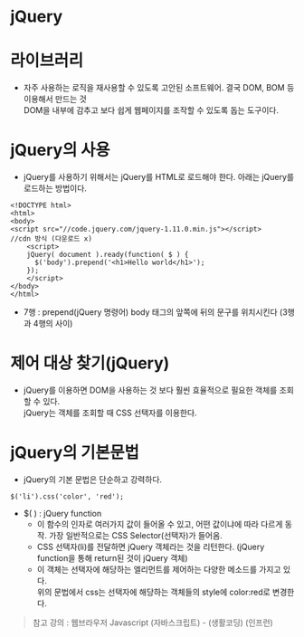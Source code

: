 jQuery
=======

# 라이브러리
* 자주 사용하는 로직을 재사용할 수 있도록 고안된 소프트웨어. 결국 DOM, BOM 등 이용해서 만드는 것   
DOM을 내부에 감추고 보다 쉽게 웹페이지를 조작할 수 있도록 돕는 도구이다.

# jQuery의 사용
* jQuery를 사용하기 위해서는 jQuery를 HTML로 로드해야 한다. 아래는 jQuery를 로드하는 방법이다.
```
<!DOCTYPE html>
<html>
<body>
<script src="//code.jquery.com/jquery-1.11.0.min.js"></script>
//cdn 방식 (다운로드 x)
    <script>
    jQuery( document ).ready(function( $ ) {
      $('body').prepend('<h1>Hello world</h1>');
    });
    </script>
</body>
</html>
```
* 7행 : prepend(jQuery 명령어) body 태그의 앞쪽에 뒤의 문구를 위치시킨다 (3행과 4행의 사이)

# 제어 대상 찾기(jQuery)
* jQuery를 이용하면 DOM을 사용하는 것 보다 훨씬 효율적으로 필요한 객체를 조회할 수 있다.   
jQuery는 객체를 조회할 때 CSS 선택자를 이용한다.

# jQuery의 기본문법
* jQuery의 기본 문법은 단순하고 강력하다. 
```
$('li').css('color', 'red');
```
* $( ) :  jQuery function
  * 이 함수의 인자로 여러가지 값이 들어올 수 있고, 어떤 값이냐에 따라 다르게 동작. 가장 일반적으로는 CSS Selector(선택자)가 들어옴.
  * CSS 선택자(li)를 전달하면 jQuery 객체라는 것을 리턴한다. (jQuery function을 통해 return된 것이 jQuery 객체)
  * 이 객체는 선택자에 해당하는 엘리먼트를 제어하는 다양한 메소드를 가지고 있다.   
    위의 문법에서 css는 선택자에 해당하는 객체들의 style에 color:red로 변경한다.

> 참고 강의 : 웹브라우저 Javascript (자바스크립트) - (생활코딩) (인프런)

